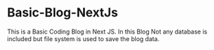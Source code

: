 # Basic-Blog-NextJs
This is a Basic Coding Blog in Next JS. In this Blog Not any database is included but file system is used to save the blog data.
